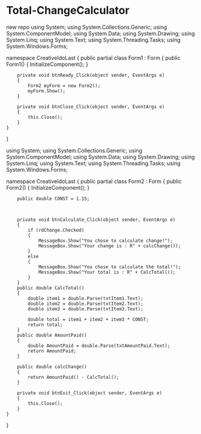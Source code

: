 # Total-ChangeCalculator
new repo
using System;
using System.Collections.Generic;
using System.ComponentModel;
using System.Data;
using System.Drawing;
using System.Linq;
using System.Text;
using System.Threading.Tasks;
using System.Windows.Forms;

namespace CreativeIdoLast
{
    public partial class Form1 : Form
    {
        public Form1()
        {
            InitializeComponent();
        }

        private void btnReady_Click(object sender, EventArgs e)
        {
            Form2 myForm = new Form2();
            myForm.Show();
        }

        private void btnClose_Click(object sender, EventArgs e)
        {
            this.Close();
        }
    }
}

using System;
using System.Collections.Generic;
using System.ComponentModel;
using System.Data;
using System.Drawing;
using System.Linq;
using System.Text;
using System.Threading.Tasks;
using System.Windows.Forms;

namespace CreativeIdoLast
{
    public partial class Form2 : Form
    {
        public Form2()
        {
            InitializeComponent();
        }

        public double CONST = 1.15;

 

        private void btnCalculate_Click(object sender, EventArgs e)
        {
            if (rdChange.Checked)
            {
                MessageBox.Show("You chose to calculate change!");
                MessageBox.Show("Your change is : R" + calcChange());
            }
            else
            {
                MessageBox.Show("You chose to calculate the total!");
                MessageBox.Show("Your total is : R" + CalcTotal());
            }
        }
        public double CalcTotal()
        {
            double item1 = double.Parse(txtItem1.Text);
            double item2 = double.Parse(txtItem2.Text);
            double item3 = double.Parse(txtItem3.Text);

            double total = item1 + item2 + item3 * CONST;
            return total;
        }
        public double AmountPaid()
        {
            double AmountPaid = double.Parse(txtAmountPaid.Text);
            return AmountPaid;
        }

        public double calcChange()
        {
            return AmountPaid() - CalcTotal();
        }

        private void btnExit_Click(object sender, EventArgs e)
        {
            this.Close();
        }
    }
}
